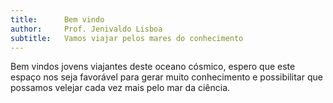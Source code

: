 ```yaml
---
title:      Bem vindo
author:     Prof. Jenivaldo Lisboa
subtitle:   Vamos viajar pelos mares do conhecimento
---
```

Bem vindos jovens viajantes deste oceano cósmico, espero que este espaço nos seja favorável para gerar muito conhecimento e possibilitar que possamos velejar cada vez mais pelo mar da ciência.
